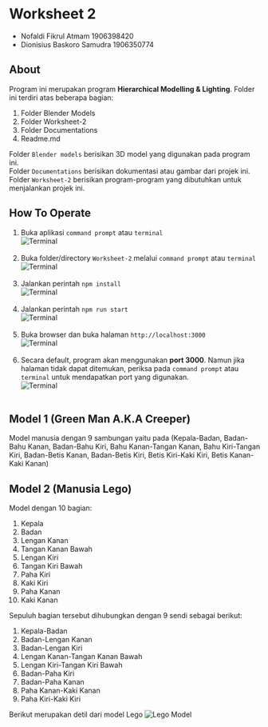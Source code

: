 # Worksheet 2

- Nofaldi Fikrul Atmam 1906398420
- Dionisius Baskoro Samudra 1906350774

## About
Program ini merupakan program **Hierarchical Modelling & Lighting**. Folder ini terdiri atas beberapa bagian:
1. Folder Blender Models
2. Folder Worksheet-2
3. Folder Documentations
4. Readme.md

Folder `Blender models` berisikan 3D model yang digunakan pada program ini. <br/>
Folder `Documentations` berisikan dokumentasi atau gambar dari projek ini. <br />
Folder `Worksheet-2` berisikan program-program yang dibutuhkan untuk menjalankan projek ini.

## How To Operate
1. Buka aplikasi `command prompt` atau `terminal` <br/>
![Terminal](./Documentations/terminal.png "Terminal") <br/><br/>
2. Buka folder/directory `Worksheet-2` melalui `command prompt` atau `terminal` <br/>
![Terminal](./Documentations/Worksheet-2-dir.png "Terminal") <br/><br/>
3. Jalankan perintah `npm install` <br/>
![Terminal](./Documentations/npm-install.png "Terminal") <br/><br/> 
4. Jalankan perintah `npm run start` <br/>
![Terminal](./Documentations/npm-run-start.png "Terminal") <br/><br/>
5. Buka browser dan buka halaman `http://localhost:3000` <br/>
![Terminal](./Documentations/browser.png "Terminal") <br/><br/>
6. Secara default, program akan menggunakan **port 3000**. Namun jika halaman tidak dapat ditemukan, periksa pada `command prompt` atau `terminal` untuk mendapatkan port yang digunakan. <br/>
![Terminal](./Documentations/localhost-port.png "Terminal") <br/><br/>

## Model 1 (Green Man A.K.A Creeper)

Model manusia dengan 9 sambungan yaitu pada (Kepala-Badan, Badan-Bahu Kanan, Badan-Bahu Kiri, Bahu Kanan-Tangan Kanan, Bahu Kiri-Tangan Kiri, Badan-Betis Kanan, Badan-Betis Kiri, Betis Kiri-Kaki Kiri, Betis Kanan-Kaki Kanan)

## Model 2 (Manusia Lego)
Model dengan 10 bagian:
1. Kepala
2. Badan
3. Lengan Kanan
4. Tangan Kanan Bawah
5. Lengan Kiri
6. Tangan Kiri Bawah
7. Paha Kiri
8. Kaki Kiri
9. Paha Kanan
10. Kaki Kanan

Sepuluh bagian tersebut dihubungkan dengan 9 sendi sebagai berikut:
1. Kepala-Badan
2. Badan-Lengan Kanan
3. Badan-Lengan Kiri
4. Lengan Kanan-Tangan Kanan Bawah
5. Lengan Kiri-Tangan Kiri Bawah
6. Badan-Paha Kiri
7. Badan-Paha Kanan
8. Paha Kanan-Kaki Kanan
9. Paha Kiri-Kaki Kiri

Berikut merupakan detil dari model Lego
![Lego Model](./Documentations/lego-docs.jpeg "Lego Model")